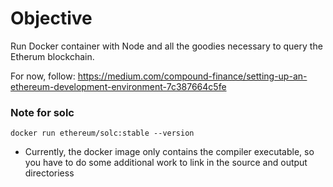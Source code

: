 # Objective

Run Docker container with Node and all the goodies necessary to query the Etherum blockchain.

For now, follow: https://medium.com/compound-finance/setting-up-an-ethereum-development-environment-7c387664c5fe

### Note for solc

`docker run ethereum/solc:stable --version`

* Currently, the docker image only contains the compiler executable, so you have to do some additional work to link in the source and output directoriess

